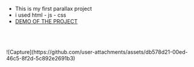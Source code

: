<ul>
    <li>This is my first parallax project</li>
    <li>i used html - js - css</li>
    <li><a href="https://kia-torkashvand.github.io/parallax-project/">DEMO OF THE PROJECT</a></li>
</ul>
<br><br><br>
![Capture](https://github.com/user-attachments/assets/db578d21-00ed-46c5-8f2d-5c892e2691b3)
